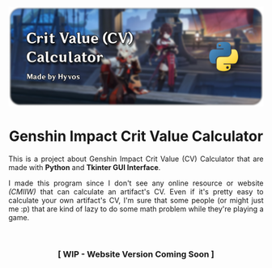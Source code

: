 <a href="https://github.com/hyvos07/cv-calculator" align="center">
    <img src="src/banner.png">
</a>

<br>

<h1 align="center"> Genshin Impact Crit Value Calculator </h1>

<p align="justify">This is a project about Genshin Impact Crit Value (CV) Calculator that are made with <b>Python</b> and <b>Tkinter GUI Interface</b>.</p>

<p align="justify">I made this program since I don't see any online resource or website <i>(CMIIW)</i> that can calculate an artifact's CV. Even if it's pretty easy to calculate your own artifact's CV, I'm sure that some people (or might just me :p) that are kind of lazy to do some math problem while they're playing a game.</p>

<br>


<h3 align="center">
    [ WIP - Website Version Coming Soon ]
</h3>
